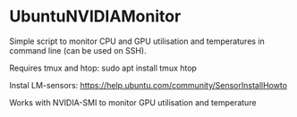 # UbuntuNVIDIAMonitor
Simple script to monitor CPU and GPU utilisation and temperatures in command line (can be used on SSH).

Requires tmux and htop:
sudo apt install tmux htop

Instal LM-sensors:
https://help.ubuntu.com/community/SensorInstallHowto

Works with NVIDIA-SMI to monitor GPU utilisation and temperature

